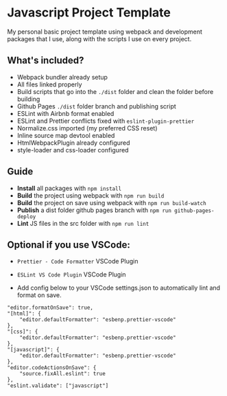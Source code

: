 # Javascript Project Template

My personal basic project template using webpack and development packages that I use, along with the scripts I use on every project.

## What's included?

- Webpack bundler already setup
- All files linked properly
- Build scripts that go into the `./dist` folder and clean the folder before building
- Github Pages `./dist` folder branch and publishing script
- ESLint with Airbnb format enabled
- ESLint and Prettier conflicts fixed with `eslint-plugin-prettier`
- Normalize.css imported (my preferred CSS reset)
- Inline source map devtool enabled
- HtmlWebpackPlugin already configured
- style-loader and css-loader configured

## Guide

- **Install** all packages with `npm install`
- **Build** the project using webpack with `npm run build`
- **Build** the project on save using webpack with `npm run build-watch`
- **Publish** a dist folder github pages branch with `npm run github-pages-deploy`
- **Lint** JS files in the src folder with `npm run lint`

## Optional if you use VSCode:

- `Prettier - Code Formatter` VSCode Plugin
- `ESLint VS Code Plugin` VSCode Plugin

- Add config below to your VSCode settings.json to automatically lint and format on save.

```
"editor.formatOnSave": true,
"[html]": {
    "editor.defaultFormatter": "esbenp.prettier-vscode"
},
"[css]": {
    "editor.defaultFormatter": "esbenp.prettier-vscode"
},
"[javascript]": {
    "editor.defaultFormatter": "esbenp.prettier-vscode"
},
"editor.codeActionsOnSave": {
    "source.fixAll.eslint": true
},
"eslint.validate": ["javascript"]
```
